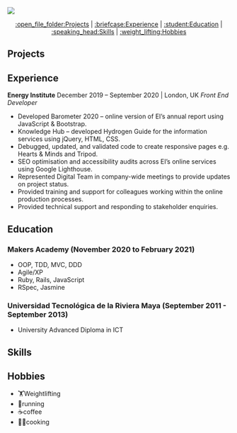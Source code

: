 
![](https://placehold.it/950x200/374c53/FFFFFF/?text=Javier+Lopez+Ramos)

<p align="center">
  <a href="#projects">:open_file_folder:Projects</a> | 
  <a href="#experience">:briefcase:Experience</a> |
  <a href="#education">:student:Education</a> |  
  <a href="#skills">:speaking_head:Skills</a> |  
  <a href="#hobbies">:weight_lifting:Hobbies</a </p>
<p>
  
## Projects

## Experience
**Energy Institute** December 2019 – September 2020 | London, UK
*Front End Developer*								  
- Developed Barometer 2020 – online version of EI’s annual report using JavaScript & Bootstrap.
- Knowledge Hub – developed Hydrogen Guide for the information services using jQuery, HTML, CSS.
- Debugged, updated, and validated code to create responsive pages e.g. Hearts & Minds and Tripod.
- SEO optimisation and accessibility audits across EI’s online services using Google Lighthouse.
- Represented Digital Team in company-wide meetings to provide updates on project status.
- Provided training and support for colleagues working within the online production processes.
- Provided technical support and responding to stakeholder enquiries.

## Education
### Makers Academy (November 2020 to February 2021)
- OOP, TDD, MVC, DDD
- Agile/XP
- Ruby, Rails, JavaScript
- RSpec, Jasmine
### Universidad Tecnológica de la Riviera Maya (September 2011 - September 2013)						        
- University Advanced Diploma in ICT

## Skills

## Hobbies
- :weight_lifting:Weightlifting
- :running:running
- :coffee:coffee
- :man_cook:cooking
